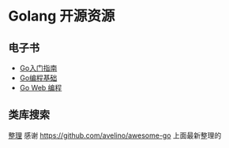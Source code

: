 # Golang 开源资源

## 电子书
* [Go入门指南](https://github.com/Unknwon/the-way-to-go_ZH_CN)
* [Go编程基础](https://github.com/Unknwon/go-fundamental-programming)
* [Go Web 编程](https://github.com/astaxie/build-web-application-with-golang)

## 类库搜索
[整理](awesome_go.md) 感谢 https://github.com/avelino/awesome-go 上面最新整理的